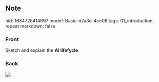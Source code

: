 ## Note
nid: 1634725414697
model: Basic-d7a3e-4ce08
tags: 01_introduction, repeat
markdown: false

### Front
Sketch and explain the <b>AI lifefycle</b>.

### Back
<img src="paste-023f335cc1ba6cb2584edb0c1ed2e48c677dd42d.jpg">
